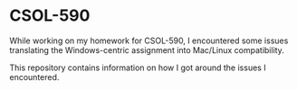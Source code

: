 # CSOL-590

While working on my homework for CSOL-590, I encountered some issues translating the Windows-centric assignment into Mac/Linux compatibility.

This repository contains information on how I got around the issues I encountered.
